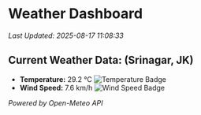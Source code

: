 
# Weather Dashboard

_Last Updated: 2025-08-17 11:08:33_

## Current Weather Data: (Srinagar, JK)
- **Temperature:** 29.2 °C ![Temperature Badge](https://img.shields.io/badge/Temperature-Medium%20Temp-green)
- **Wind Speed:** 7.6 km/h ![Wind Speed Badge](https://img.shields.io/badge/Wind%20Speed-Light%20Wind-blue)

*Powered by Open-Meteo API*
